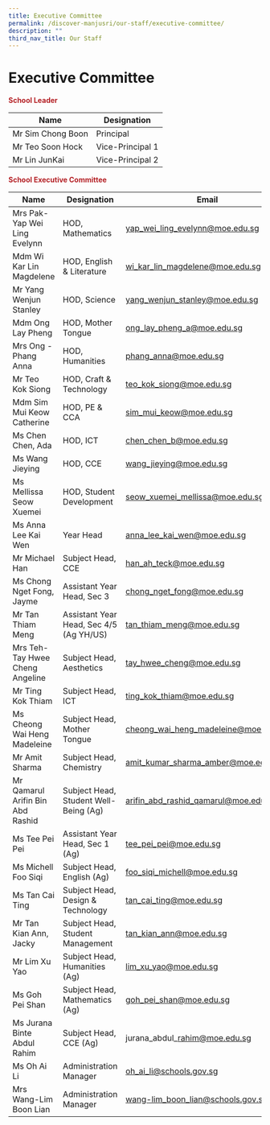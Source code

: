 ```yaml
---
title: Executive Committee
permalink: /discover-manjusri/our-staff/executive-committee/
description: ""
third_nav_title: Our Staff
---
```

# Executive Committee

<span style = "color: #B42025"> <b>School Leader</b> </span>

| Name              | Designation                   |
|-------------|---------------------|
| Mr Sim Chong Boon                    | Principal                     |
| Mr Teo Soon Hock                     | Vice-Principal 1  |
| Mr Lin JunKai           | Vice-Principal 2 |


<span style = "color: #B42025"> <b>School Executive Committee	</b> </span>

| Name           | Designation       | Email     |
|----------|-----------------|---------------------|
| Mrs Pak-Yap Wei Ling Evelynn      | HOD, Mathematics                        | yap_wei_ling_evelynn@moe.edu.sg      |
| Mdm Wi Kar Lin Magdelene          | HOD, English & Literature               | wi_kar_lin_magdelene@moe.edu.sg      |
| Mr Yang Wenjun Stanley            | HOD, Science                            | yang_wenjun_stanley@moe.edu.sg       |
| Mdm Ong Lay Pheng                 | HOD, Mother Tongue                      | ong_lay_pheng_a@moe.edu.sg           |
| Mrs Ong - Phang Anna              | HOD, Humanities                         | phang_anna@moe.edu.sg                |
| Mr Teo Kok Siong                  | HOD, Craft & Technology                 | teo_kok_siong@moe.edu.sg             |
| Mdm Sim Mui Keow Catherine        | HOD, PE & CCA                           | sim_mui_keow@moe.edu.sg              |
| Ms Chen Chen, Ada                 | HOD, ICT                                | chen_chen_b@moe.edu.sg               |
| Ms Wang Jieying                   | HOD, CCE                                | wang_jieying@moe.edu.sg              |
| Ms Mellissa Seow Xuemei           | HOD, Student Development                | seow_xuemei_mellissa@moe.edu.sg      |
| Ms Anna Lee Kai Wen               | Year Head                               | anna_lee_kai_wen@moe.edu.sg          |
| Mr Michael Han                    | Subject Head, CCE                       | han_ah_teck@moe.edu.sg               |
| Ms Chong Nget Fong, Jayme         | Assistant Year Head, Sec 3              | chong_nget_fong@moe.edu.sg           |
| Mr Tan Thiam Meng                 | Assistant Year Head, Sec 4/5 (Ag YH/US) | tan_thiam_meng@moe.edu.sg            |
| Mrs Teh-Tay Hwee Cheng Angeline   | Subject Head, Aesthetics                | tay_hwee_cheng@moe.edu.sg            |
| Mr Ting Kok Thiam                 | Subject Head, ICT                       | ting_kok_thiam@moe.edu.sg            |
| Ms Cheong Wai Heng Madeleine      | Subject Head, Mother Tongue             | cheong_wai_heng_madeleine@moe.edu.sg |
| Mr Amit Sharma                    | Subject Head, Chemistry                 | amit_kumar_sharma_amber@moe.edu.sg   |
| Mr Qamarul Arifin Bin Abd Rashid  | Subject Head, Student Well-Being (Ag)   | arifin_abd_rashid_qamarul@moe.edu.sg |
| Ms Tee Pei Pei                    | Assistant Year Head, Sec 1 (Ag)         | tee_pei_pei@moe.edu.sg               |
| Ms Michell Foo Siqi               | Subject Head, English (Ag)              | foo_siqi_michell@moe.edu.sg          |
| Ms Tan Cai Ting                   | Subject Head, Design & Technology       | tan_cai_ting@moe.edu.sg              |
| Mr Tan Kian Ann, Jacky            | Subject Head, Student Management        | tan_kian_ann@moe.edu.sg              |
| Mr Lim Xu Yao                     | Subject Head, Humanities (Ag)           | lim_xu_yao@moe.edu.sg                |
| Ms Goh Pei Shan                   | Subject Head, Mathematics (Ag)          | goh_pei_shan@moe.edu.sg              |
| Ms Jurana Binte Abdul Rahim                  | Subject Head, CCE (Ag)          | jurana\_abdul\_rahim@moe.edu.sg                |
| Ms Oh Ai Li                       | Administration Manager                  | oh_ai_li@schools.gov.sg              |
| Mrs Wang-Lim Boon Lian            | Administration Manager                  | wang-lim_boon_lian@schools.gov.sg    |